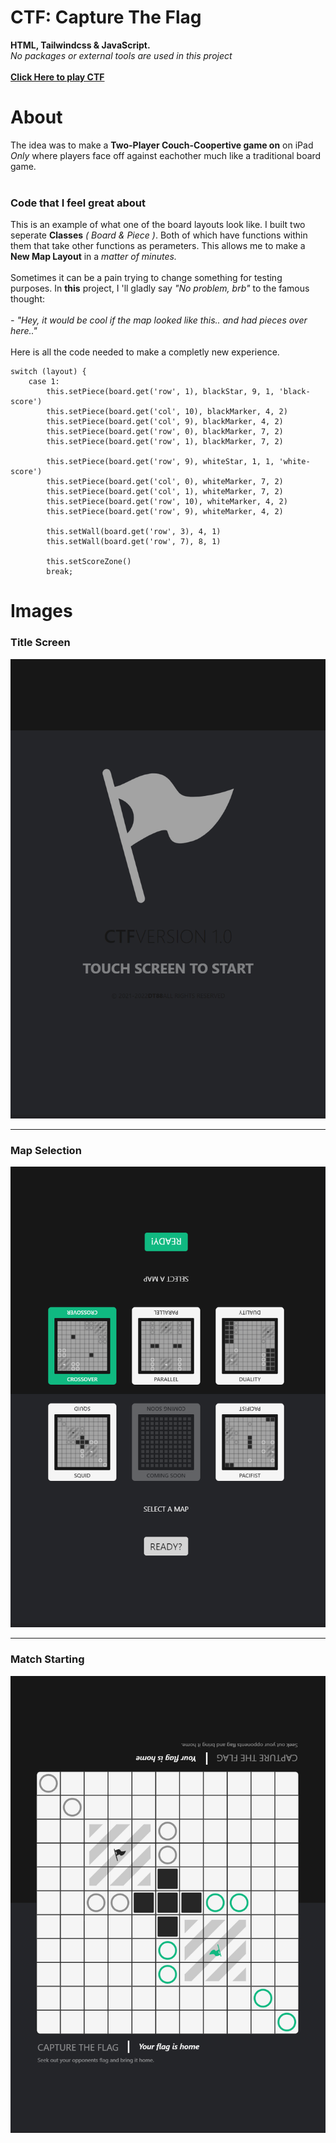 # **CTF**: Capture The Flag

**HTML, Tailwindcss & JavaScript.** <br>
*No packages or external tools are used in this project* <br><br>
[**Click Here to play CTF**](https://dillanthomas88.github.io/CTF/ "play now")

# About

The idea was to make a **Two-Player Couch-Coopertive game on** on iPad *Only* where players face off against eachother much like a traditional board game. 
<br>
<br>

### Code that I feel great about

This is an example of what one of the board layouts look like. I built two seperate **Classes** *( Board & Piece )*. Both of which have functions within them that take other functions as perameters. This allows me to make a **New Map Layout** in a *matter of minutes.* <br><br> Sometimes it can be a pain trying to change something for testing purposes. In **this** project, I 'll gladly say *"No problem, brb"* to the famous thought: <br><br> *- "Hey, it would be cool if the map looked like this.. and had pieces over here.."* <br><br>
Here is all the code needed to make a completly new experience.




    switch (layout) {
        case 1:
            this.setPiece(board.get('row', 1), blackStar, 9, 1, 'black-score')
            this.setPiece(board.get('col', 10), blackMarker, 4, 2)
            this.setPiece(board.get('col', 9), blackMarker, 4, 2)
            this.setPiece(board.get('row', 0), blackMarker, 7, 2)
            this.setPiece(board.get('row', 1), blackMarker, 7, 2)

            this.setPiece(board.get('row', 9), whiteStar, 1, 1, 'white-score')
            this.setPiece(board.get('col', 0), whiteMarker, 7, 2)
            this.setPiece(board.get('col', 1), whiteMarker, 7, 2)
            this.setPiece(board.get('row', 10), whiteMarker, 4, 2)
            this.setPiece(board.get('row', 9), whiteMarker, 4, 2)

            this.setWall(board.get('row', 3), 4, 1)
            this.setWall(board.get('row', 7), 8, 1)

            this.setScoreZone()
            break;



# Images
### Title Screen

![](./public/images/show-title.png "Title Screen")

---
### Map Selection

![](./public/images/show-maps.png "Map Selection")

---

### Match Starting

![](./public/images/show-play.png "Match Start")
